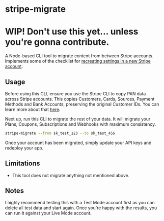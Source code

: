 # stripe-migrate

# WIP! Don't use this yet... unless you're gonna contribute.

A Node-based CLI tool to migrate content from between Stripe accounts. Implements some of the checklist for [recreating settings in a new Stripe account](https://support.stripe.com/questions/checklist-for-recreating-settings-in-a-new-stripe-account).

## Usage

Before using this CLI, ensure you use the Stripe CLI to copy PAN data across Stripe accounts. This copies Customers, Cards, Sources, Payment Methods and Bank Accounts, preserving the original Customer IDs. You can learn more about that [here](https://support.stripe.com/questions/copy-existing-account-data-to-a-new-stripe-account).

Next up, run this CLI to migrate the rest of your data. It will migrate your Plans, Coupons, Subscriptions and Webhooks with maximum consistency.

```bash
stripe-migrate --from sk_test_123 --to sk_test_456
```

Once your account has been migrated, simply update your API keys and redeploy your app.

## Limitations

- This tool does not migrate anything not mentioned above.

## Notes

I highly recommend testing this with a Test Mode account first as you can delete all test data and start again. Once you're happy with the results, you can run it against your Live Mode account.
